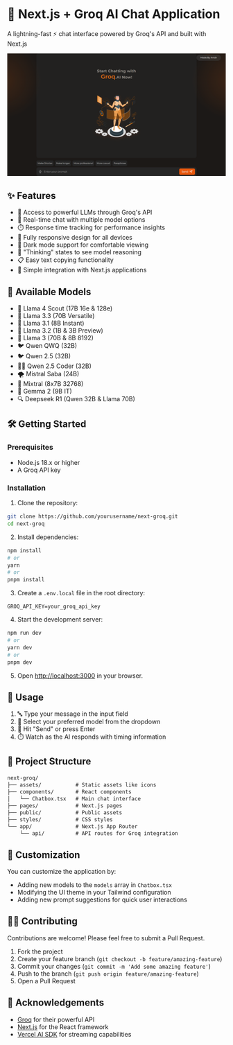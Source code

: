 # 🚀 Next.js + Groq AI Chat Application

A lightning-fast ⚡ chat interface powered by Groq's API and built with Next.js

![Next Groq](app/opengraph-image.png)

## ✨ Features

- 🧠 Access to powerful LLMs through Groq's API
- 🔄 Real-time chat with multiple model options
- ⏱️ Response time tracking for performance insights
- 📱 Fully responsive design for all devices
- 🌙 Dark mode support for comfortable viewing
- 🤔 "Thinking" states to see model reasoning
- 📋 Easy text copying functionality
- 🔌 Simple integration with Next.js applications

## 🤖 Available Models

- 🦙 Llama 4 Scout (17B 16e & 128e)
- 🦙 Llama 3.3 (70B Versatile)
- 🦙 Llama 3.1 (8B Instant)
- 🔮 Llama 3.2 (1B & 3B Preview)
- 🦙 Llama 3 (70B & 8B 8192)
- 🐦 Qwen QWQ (32B)
- 🐦 Qwen 2.5 (32B)
- 👨‍💻 Qwen 2.5 Coder (32B)
- 🌪️ Mistral Saba (24B)
- 🔄 Mixtral (8x7B 32768)
- 💎 Gemma 2 (9B IT)
- 🔍 Deepseek R1 (Qwen 32B & Llama 70B)

## 🛠️ Getting Started

### Prerequisites

- Node.js 18.x or higher
- A Groq API key

### Installation

1. Clone the repository:

```bash
git clone https://github.com/yourusername/next-groq.git
cd next-groq
```

2. Install dependencies:

```bash
npm install
# or
yarn
# or
pnpm install
```

3. Create a `.env.local` file in the root directory:

```
GROQ_API_KEY=your_groq_api_key
```

4. Start the development server:

```bash
npm run dev
# or
yarn dev
# or
pnpm dev
```

5. Open [http://localhost:3000](http://localhost:3000) in your browser.

## 📝 Usage

1. 🔤 Type your message in the input field
2. 🔄 Select your preferred model from the dropdown
3. 🚀 Hit "Send" or press Enter
4. ⏱️ Watch as the AI responds with timing information

## 🧩 Project Structure

```
next-groq/
├── assets/           # Static assets like icons
├── components/       # React components
│   └── Chatbox.tsx   # Main chat interface
├── pages/            # Next.js pages
├── public/           # Public assets
├── styles/           # CSS styles
└── app/              # Next.js App Router
    └── api/          # API routes for Groq integration
```

## 🔧 Customization

You can customize the application by:

- Adding new models to the `models` array in `Chatbox.tsx`
- Modifying the UI theme in your Tailwind configuration
- Adding new prompt suggestions for quick user interactions

## 👨‍💻 Contributing

Contributions are welcome! Please feel free to submit a Pull Request.

1. Fork the project
2. Create your feature branch (`git checkout -b feature/amazing-feature`)
3. Commit your changes (`git commit -m 'Add some amazing feature'`)
4. Push to the branch (`git push origin feature/amazing-feature`)
5. Open a Pull Request

## 🙏 Acknowledgements

- [Groq](https://groq.com/) for their powerful API
- [Next.js](https://nextjs.org/) for the React framework
- [Vercel AI SDK](https://sdk.vercel.ai/docs) for streaming capabilities
